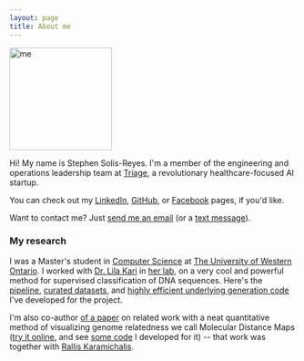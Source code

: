 ```yaml
---
layout: page
title: About me
---
```


<img src="me.jpg" asset="@magick:half magick:quality=80" alt="me" width="180" class="profile-photo">

Hi! My name is Stephen Solis-Reyes. I'm a member of the engineering and operations leadership team at [Triage](https://www.triage.com), a revolutionary healthcare-focused AI startup.

You can check out my [LinkedIn](https://www.linkedin.com/in/stephensolisreyes), [GitHub](https://github.com/stephensolis), or [Facebook](https://www.facebook.com/StephenSolisReyes) pages, if you'd like.

Want to contact me? Just [send me an email](mailto:stephsolis@gmail.com) (or a [text message](sms:1-226-448-1436)).

### My research

I was a Master's student in [Computer Science](https://www.csd.uwo.ca) at [The University of Western Ontario](https://www.uwo.ca). I worked with [Dr. Lila Kari](http://www.csd.uwo.ca/~lila) in [her lab](http://www.csd.uwo.ca/~lila/biocomplab.html), on a very cool and powerful method for supervised classification of DNA sequences. Here's the [pipeline](https://github.com/stephensolis/modmap-pipeline), [curated datasets](https://github.com/stephensolis/modmap-experiments), and [highly efficient underlying generation code](https://github.com/stephensolis/modmap-generator-cpp) I've developed for the project.

I'm also co-author [of a paper](http://bmcbioinformatics.biomedcentral.com/articles/10.1186/s12859-016-1157-8) on related work with a neat quantitative method of visualizing genome relatedness we call Molecular Distance Maps ([try it online](http://rallis.github.io/MoDMaps3D), and see [some code](https://github.com/stephensolis/modmap-generator) I developed for it) -- that work was together with [Rallis Karamichalis](https://www.csd.uwo.ca/~rkaramic).
